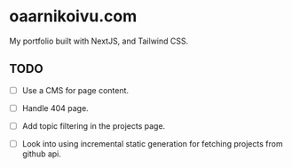 # oaarnikoivu.com

My portfolio built with NextJS, and Tailwind CSS.

## TODO

- [ ] Use a CMS for page content.
- [ ] Handle 404 page. 
- [ ] Add topic filtering in the projects page.
- [ ] Look into using incremental static generation for fetching
projects from github api. 

